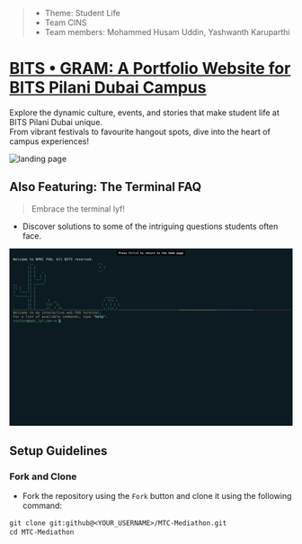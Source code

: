 >- Theme: Student Life
>- Team CINS
>- Team members: Mohammed Husam Uddin, Yashwanth Karuparthi

# [BITS • GRAM: A Portfolio Website for BITS Pilani Dubai Campus](https://bitsgram.netlify.app/)
Explore the dynamic culture, events, and stories that make student life at BITS Pilani Dubai unique. <br>
From vibrant festivals to favourite hangout spots, dive into the heart of campus experiences!

![landing page](images/BITSGRAM%20page.png)

## Also Featuring: The Terminal FAQ
> Embrace the terminal lyf!
- Discover solutions to some of the intriguing questions students often face.

![Terminal FAQ](images/BITSGRAM_terminal2.png)

## Setup Guidelines
### Fork and Clone
- Fork the repository using the `Fork` button and clone it using the following command:
```
git clone git:github@<YOUR_USERNAME>/MTC-Mediathon.git
cd MTC-Mediathon
```
